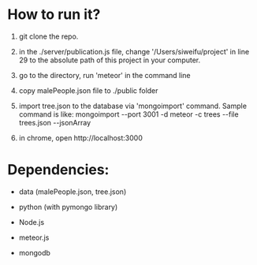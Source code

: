 # How to run it?
1. git clone the repo.

2. in the ./server/publication.js file, change '/Users/siweifu/project' in line 29 to the absolute path of this project in your computer.

3. go to the directory, run 'meteor' in the command line

4. copy malePeople.json file to ./public folder

5. import tree.json to the database via 'mongoimport' command. Sample command is like: mongoimport --port 3001 -d meteor -c trees --file trees.json --jsonArray

6. in chrome, open http://localhost:3000


# Dependencies:
* data (malePeople.json, tree.json)

* python (with pymongo library)

* Node.js

* meteor.js

* mongodb

